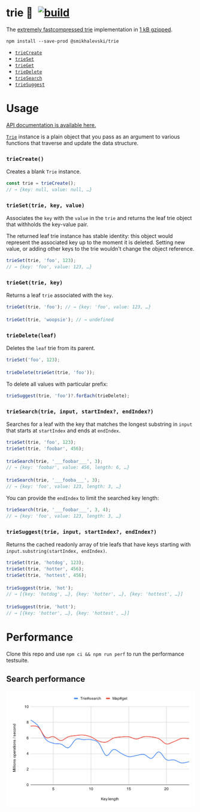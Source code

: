 # trie 🌲&ensp;[![build](https://github.com/smikhalevski/trie/actions/workflows/master.yml/badge.svg?branch=master&event=push)](https://github.com/smikhalevski/trie/actions/workflows/master.yml)

The [extremely fast](#performance)[compressed trie](https://en.wikipedia.org/wiki/Trie#Compressed_tries) implementation
in [1 kB gzipped](https://bundlephobia.com/result?p=@smikhalevski/trie).

```shell
npm install --save-prod @smikhalevski/trie
```

- [`trieCreate`](#triecreate)
- [`trieSet`](#trieset)
- [`trieGet`](#trieget)
- [`trieDelete`](#triedelete)
- [`trieSearch`](#triesearch)
- [`trieSuggest`](#triesuggest)

# Usage

[API documentation is available here.](https://smikhalevski.github.io/trie/)

[`Trie`](https://smikhalevski.github.io/trie/interfaces/Trie.html) instance is a plain object that you pass as an
argument to various functions that traverse and update the data structure.

### `trieCreate()`<a name="triecreate"></a>

Creates a blank `Trie` instance.

```ts
const trie = trieCreate();
// → {key: null, value: null, …}
```

### `trieSet(trie, key, value)`<a name="trieset"></a>

Associates the `key` with the `value` in the `trie` and returns the leaf trie object that withholds the key-value pair.

The returned leaf trie instance has stable identity: this object would represent the associated key up to the moment it
is deleted. Setting new value, or adding other keys to the trie wouldn't change the object reference.

```ts
trieSet(trie, 'foo', 123);
// → {key: 'foo', value: 123, …}
```

### `trieGet(trie, key)`<a name="trieget"></a>

Returns a leaf `trie` associated with the `key`.

```ts
trieGet(trie, 'foo'); // → {key: 'foo', value: 123, …}

trieGet(trie, 'woopsie'); // → undefined
```

### `trieDelete(leaf)`<a name="triedelete"></a>

Deletes the `leaf` trie from its parent.

```ts
trieSet('foo', 123);

trieDelete(trieGet(trie, 'foo'));
```

To delete all values with particular prefix:

```ts
trieSuggest(trie, 'foo')?.forEach(trieDelete);
```

### `trieSearch(trie, input, startIndex?, endIndex?)`<a name="triesearch"></a>

Searches for a leaf with the key that matches the longest substring in `input` that starts at `startIndex` and ends at
`endIndex`.

```ts
trieSet(trie, 'foo', 123);
trieSet(trie, 'foobar', 456);

trieSearch(trie, '___foobar___', 3);
// → {key: 'foobar', value: 456, length: 6, …}

trieSearch(trie, '___fooba___', 3);
// → {key: 'foo', value: 123, length: 3, …}
```

You can provide the `endIndex` to limit the searched key length:

```ts
trieSearch(trie, '___foobar___', 3, 4);
// → {key: 'foo', value: 123, length: 3, …}
```

### `trieSuggest(trie, input, startIndex?, endIndex?)`<a name="triesuggest"></a>

Returns the cached readonly array of trie leafs that have keys starting with `input.substring(startIndex, endIndex)`.

```ts
trieSet(trie, 'hotdog', 123);
trieSet(trie, 'hotter', 456);
trieSet(trie, 'hottest', 456);

trieSuggest(trie, 'hot');
// → [{key: 'hotdog', …}, {key: 'hotter', …}, {key: 'hottest', …}]

trieSuggest(trie, 'hott');
// → [{key: 'hotter', …}, {key: 'hottest', …}]
```

# Performance

Clone this repo and use `npm ci && npm run perf` to run the performance testsuite.

## Search performance

![Search performance chart](https://github.com/smikhalevski/trie/raw/master/images/perf-search.svg)
